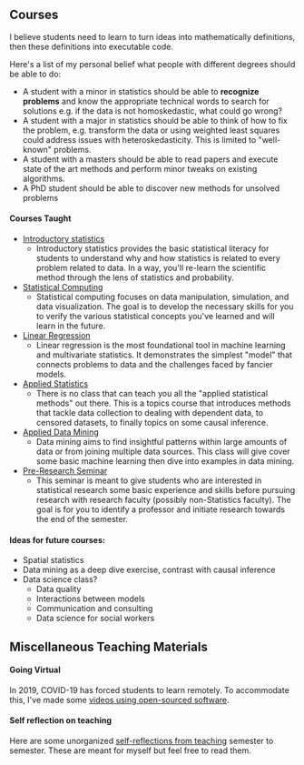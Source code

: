 ## Courses

I believe students need to learn to turn ideas into mathematically
definitions, then these definitions into executable code.

Here's a list of my personal belief what people with different degrees should be able to do:
- A student with a minor in statistics should be able to **recognize problems** and
  know the appropriate technical words to search for solutions e.g.
  if the data is not homoskedastic, what could go wrong?
- A student with a major in statistics should be able to think of how to fix the
  problem, e.g. transform the data or using weighted least squares could address
  issues with heteroskedasticity. This is limited to "well-known" problems.
- A student with a masters should be able to read papers and execute state of
  the art methods and perform minor tweaks on existing algorithms.
- A PhD student should be able to discover new methods for unsolved problems


#### Courses Taught
- [Introductory statistics](intro-stat/README.md)
  - Introductory statistics provides the basic statistical literacy for students to understand
    why and how statistics is related to every problem related to data. In a way, you'll re-learn
    the scientific method through the lens of statistics and probability.
- [Statistical Computing](stat_computing/README.md)
  - Statistical computing focuses on data manipulation, simulation, and data visualization.
    The goal is to develop the necessary skills for you to verify the various statistical
    concepts you've learned and will learn in the future.
- [Linear Regression](linear_regression/README.md)
  - Linear regression is the most foundational tool in machine learning and
    multivariate statistics. It demonstrates the simplest "model" that connects
    problems to data and the challenges faced by fancier models.
- [Applied Statistics](applied_methods/README.md)
  - There is no class that can teach you all the "applied statistical methods" out there.
    This is a topics course that introduces methods that tackle data collection to dealing
    with dependent data, to censored datasets, to finally topics on some causal inference.
- [Applied Data Mining](data_mining/README.md)
  - Data mining aims to find insightful patterns within large amounts of data or from joining
    multiple data sources. This class will give cover some basic machine learning then dive
    into examples in data mining.
- [Pre-Research Seminar](pre_research/README.md)
  - This seminar is meant to give students who are interested in statistical research some basic
    experience and skills before pursuing research with research faculty (possibly non-Statistics
    faculty). The goal is for you to identify a professor and initiate research towards the end
    of the semester.

#### Ideas for future courses:
- Spatial statistics
- Data mining as a deep dive exercise, contrast with causal inference
- Data science class?
  - Data quality
  - Interactions between models
  - Communication and consulting
  - Data science for social workers

## Miscellaneous Teaching Materials

#### Going Virtual
In 2019, COVID-19 has forced students to learn remotely. To accommodate this,
I've made some [videos using open-sourced software](going_virtual.md). 

#### Self reflection on teaching
Here are some unorganized [self-reflections from teaching](teaching-reflections.md) semester to semester.
These are meant for myself but feel free to read them.

